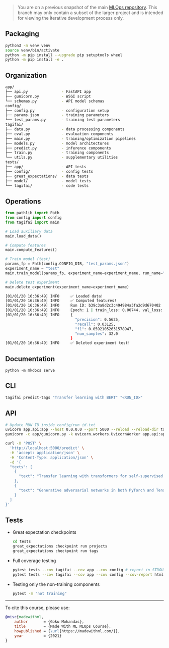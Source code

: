 > You are on a previous snapshot of the main [MLOps repository](https://github.com/GokuMohandas/MLOps). This branch may only contain a subset of the larger project and is intended for viewing the iterative development process only.

## Packaging
```bash
python3 -m venv venv
source venv/bin/activate
python -m pip install --upgrade pip setuptools wheel
python -m pip install -e .
```

## Organization
```bash
app/
├── api.py               - FastAPI app
├── gunicorn.py          - WSGI script
└── schemas.py           - API model schemas
config/
├── config.py            - configuration setup
├── params.json          - training parameters
└── test_params.py       - training test parameters
tagifai/
├── data.py              - data processing components
├── eval.py              - evaluation components
├── main.py              - training/optimization pipelines
├── models.py            - model architectures
├── predict.py           - inference components
├── train.py             - training components
└── utils.py             - supplementary utilities
tests/
├── app/                 - API tests
├── config/              - config tests
├── great_expectations/  - data tests
├── model/               - model tests
└── tagifai/             - code tests
```

## Operations
```python linenums="1"
from pathlib import Path
from config import config
from tagifai import main

# Load auxiliary data
main.load_data()

# Compute features
main.compute_features()

# Train model (test)
params_fp = Path(config.CONFIG_DIR, "test_params.json")
experiment_name = "test"
main.train_model(params_fp, experiment_name=experiment_name, run_name="model", test_run=True)

# Delete test experiment
main.delete_experiment(experiment_name=experiment_name)
```

```bash
[01/01/20 16:36:49] INFO     ✅ Loaded data!
[01/01/20 16:36:49] INFO     ✅ Computed features!
[01/01/20 16:36:49] INFO     Run ID: b39c3a8d2c3c494984a3fa2d9d670402
[01/01/20 16:36:49] INFO     Epoch: 1 | train_loss: 0.00744, val_loss: 0.00648, lr: 1.02E-04, _patience: 10
[01/01/20 16:36:49] INFO     {
                               "precision": 0.5625,
                               "recall": 0.03125,
                               "f1": 0.05921052631578947,
                               "num_samples": 32.0
                             }
[01/01/20 16:36:49] INFO     ✅ Deleted experiment test!
```

## Documentation
```
python -m mkdocs serve
```

## CLI
```bash
tagifai predict-tags "Transfer learning with BERT" "<RUN_ID>"
```

## API
```bash
# Update RUN_ID inside config/run_id.txt
uvicorn app.api:app --host 0.0.0.0 --port 5000 --reload --reload-dir tagifai --reload-dir app  # dev
gunicorn -c app/gunicorn.py -k uvicorn.workers.UvicornWorker app.api:app  # prod
```
```bash
curl -X 'POST' \
  'http://localhost:5000/predict' \
  -H 'accept: application/json' \
  -H 'Content-Type: application/json' \
  -d '{
  "texts": [
    {
      "text": "Transfer learning with transformers for self-supervised learning."
    },
    {
      "text": "Generative adversarial networks in both PyTorch and TensorFlow."
    }
  ]
}'
```

## Tests
- Great expectation checkpoints
    ```bash
    cd tests
    great_expectations checkpoint run projects
    great_expectations checkpoint run tags
    ```

- Full coverage testing
    ```bash
    pytest tests --cov tagifai --cov app --cov config # report in STDOUT
    pytest tests --cov tagifai --cov app --cov config --cov-report html  # report in htmlcov/
    ```

- Testing only the non-training components
    ```bash
    pytest -m "not training"
    ```

<!-- Citation -->
<hr>
To cite this course, please use:

```bibtex
@misc{madewithml,
    author       = {Goku Mohandas},
    title        = {Made With ML MLOps Course},
    howpublished = {\url{https://madewithml.com/}},
    year         = {2021}
}
```
